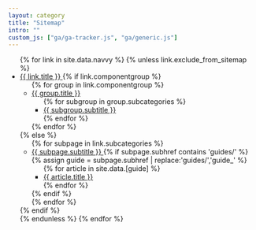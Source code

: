 ```yaml
---
layout: category
title: "Sitemap"
intro: ""
custom_js: ["ga/ga-tracker.js", "ga/generic.js"]
---
```


<nav>
  <div class="ds-sitemap">
    <ul class="ds-sitemap__list ds-sitemap__list--root">
      {% for link in site.data.navvy %}
        {% unless link.exclude_from_sitemap %}
        <li class="ds-sitemap__list-item ds-sitemap__list-item--root">
          <a class="ds-sitemap__link ds-sitemap__link--root js-quick-find--tier1" href="{{ site.baseurl }}{{ link.href }}" data-keywords="{{ link.keyword }}">
            <span class="ds-sitemap__text">{{ link.title }}</span>
          </a>
          {% if link.componentgroup %}
            <ul class="ds-sitemap__list">
              {% for group in link.componentgroup %}
                <li class="ds-sitemap__list-item">
                  <a class="ds-sitemap__link js-quick-find--tier2" href="{{ site.baseurl }}{{ link.href }}/#{{ group.title | downcase | replace: ' ', '-' }}" data-keywords="{{ group.keyword }}">
                    <span class="ds-sitemap__text">{{ group.title }}</span>
                  </a>
                  <ul class="ds-sitemap__list">
                    {% for subgroup in group.subcategories %}
                    <li class="ds-sitemap__list-item">
                      <a class="ds-sitemap__link js-quick-find--tier3" href="{{ subgroup.subhref | prepend: site.baseurl }}" data-keywords="{{ subgroup.keyword }}">
                        <span class="ds-sitemap__text">{{ subgroup.subtitle }}</span>
                      </a>
                    </li>
                    {% endfor %}
                  </ul>
                </li>
              {% endfor %}
            </ul>
          {% else %}
            <ul class="ds-sitemap__list">
              {% for subpage in link.subcategories %}
                <li class="ds-sitemap__list-item">
                  <a class="ds-sitemap__link js-quick-find--tier2" href="{{ site.baseurl }}{{ subpage.subhref }}" data-keywords="{{ subpage.keyword }}">
                    <span class="ds-sitemap__text">{{ subpage.subtitle }}</span>
                  </a>
                  {% if subpage.subhref contains 'guides/' %}
                    {% assign guide = subpage.subhref | replace:'guides/','guide_' %}
                    <ul class="ds-sitemap__list">
                    {% for article in site.data.[guide] %}
                      <li class="ds-sitemap__list-item">
                        <a class="ds-sitemap__link js-quick-find--tier3" href="{{ article.href | prepend: site.baseurl }}" data-keywords="{{ article.keyword }}">
                          <span class="ds-sitemap__text">{{ article.title }}</span>
                        </a>
                      </li>
                    {% endfor %}
                  </ul>
                  {% endif %}
                </li>
              {% endfor %}
            </ul>
          {% endif %}
        </li>
        {% endunless %}
      {% endfor %}
    </ul>
  </div>
</nav>